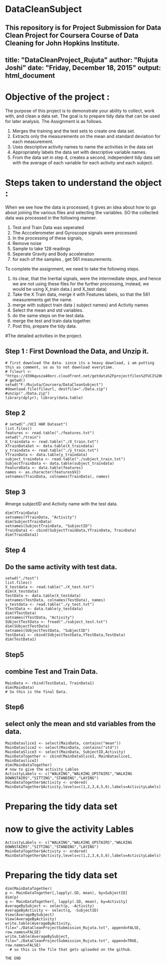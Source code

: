 # DataCleanSubject
This repository is for Project Submission for Data Clean Project for Coursera Course of Data Cleaning for John Hopkins Institute. 
---
title: "DataCleanProject_Rujuta"
author: "Rujuta Joshi"
date: "Friday, December 18, 2015"
output: html_document
--

# Objective of the project : 
The purpose of this project is to demonstrate your ability to collect, work with, and clean a data set. The goal is to prepare tidy data that can be used for later analysis. 
The Assignment is as follows. 
1. Merges the training and the test sets to create one data set.
2. Extracts only the measurements on the mean and standard deviation for each measurement. 
3. Uses descriptive activity names to name the activities in the data set
4. Appropriately labels the data set with descriptive variable names. 
5. From the data set in step 4, creates a second, independent tidy data set with the average of each variable for each activity and each subject.

# Steps taken to understand the object : 
When we see how the data is processed, it gives an idea about how to go about joining the various files and selecting the variables. 
SO the collected data was processed in the following manner. 
1. Test and Train Data was seperated 
2. The Acccelerometer and Gyroscope signals were processed. 
3. In the processing of these signals, 
  1. Remove noise
  2. Sample to take 128 readings 
  3. Seperate Gravity and Body acceleration
  4. for each of the samples , get 561 measurements. 
  
To complete the assignment, we need to take the following steps. 
1. its clear, that the Inertial signals, were the intermediate steps, and hence we are not using these files for the further processing, instead, we would be using X_train data.( and X_test data)
2. Take the X Train data, merge it with Features labels, so that the 561 measurements get the name. 
3. merge with subject train data ( subject names) and Activity names 
4. Select the mean and std variables. 
5. do the same steps on the test data. 
6. merge the test and train data together. 
7. Post this, prepare the tidy data. 


#The detailed activities in the project. 

## Step 1 : First Download the Data, and Unzip it. 
```{r}
# first download the data- since its a heavy download, i am putting this as comment, so as to not download everytime. 
# fileurl <- "https://d396qusza40orc.cloudfront.net/getdata%2Fprojectfiles%2FUCI%20HAR%20Dataset.zip"
# getwd()
setwd("F:/Rujuta/Coursera/DataCleanSubject")
#download.file(fileurl, destfile="./Data.zip")
#unzip("./Data.zip")
library(dplyr); library(data.table)

```
## Step 2 

```{r}
# setwd("./UCI HAR Dataset")
list.files()
features <- read.table("./features.txt")
setwd("./train")
X_traindata <- read.table("./X_train.txt")
XTrainDataSet <- data.table(X_traindata)
y_traindata <- read.table("./y_train.txt")
YTrainData <- data.table(y_traindata)
subject_traindata <- read.table("./subject_train.txt")
SubjectTrainData <- data.table(subject_traindata)
FeatureData <- data.table(features)
names <- as.character(features$V2)
setnames(TrainData, colnames(TrainData), names)
```
## Step 3
#merge subjectID and Activity name with the test data.
```{r}
dim(YTrainData)
setnames(YTrainData, "Activity")
dim(SubjectTrainData)
setnames(SubjectTrainData, "SubjectID")
TrainData1 <- cbind(SubjectTrainData,YTrainData, TrainData)
dim(TrainData1)
```
## Step 4 
## Do the same activity with test data. 
```{r}
setwd("./test")
list.files()
X_testdata <- read.table("./X_test.txt")
dim(X_testdata)
TestData <- data.table(X_testdata)
setnames(TestData, colnames(TestData), names)
y_testdata <- read.table("./y_test.txt")
YTestData <- data.table(y_testdata)
dim(YTestData)
setnames(YTestData, "Activity")
SUbjectTestData <- fread("./subject_test.txt")
dim(SUbjectTestData)
setnames(SUbjectTestData, "SubjectID")
TestData1 <- cbind(SUbjectTestData,YTestData,TestData)
dim(TestData1)
```
## Step5 
## combine Test and Train Data. 
```{r}
MainData <- rbind(TestData1, TrainData1)
dim(MainData)
# So this is the final Data. 
```
## Step6
## select only the mean and std variables from the data. 
```{r}
MainDataslice1 <- select(MainData, contains("mean"))
MainDataslice2 <- select(MainData, contains("std"))
MainDataSlice3 <- select(MainData, SubjectID,Activity)
MainDataTogether <- cbind(MainDataSlice3, MainDataslice1, MainDataslice2)
dim(MainDataTogether)
# now to give the activity Lables
ActivityLabels <- c("WALKING","WALKING_UPSTAIRS","WALKING DOWNSTAIRS","SITTING","STANDING","LAYING")
MainDataTogether$Activity <- ordered( MainDataTogether$Activity,levels=c(1,2,3,4,5,6),labels=ActivityLabels)
```

# Preparing the tidy data set
# now to give the activity Lables
```{r}
ActivityLabels <- c("WALKING","WALKING_UPSTAIRS","WALKING DOWNSTAIRS","SITTING","STANDING","LAYING")
MainDataTogether$Activity <- ordered( MainDataTogether$Activity,levels=c(1,2,3,4,5,6),labels=ActivityLabels)
```

# Preparing the tidy data set

```{r}
dim(MainDataTogether)
p <- MainDataTogether[,lapply(.SD, mean), by=SubjectID]
dim(p)
q <- MainDataTogether[, lapply(.SD, mean), by=Activity]
AverageBySubject <- select(p, -Activity)
AverageByActivity <- select(q, -SubjectID)
View(AverageBySubject)
View(AverageByActivity)
write.table(AverageByActivity, file="./DataCleanProjectSubmission_Rujuta.txt", append=FALSE, row.names=FALSE)
write.table(AverageBySubject, file="./DataCleanProjectSubmission_Rujuta.txt", append=TRUE, row.names=FALSE)
  # so this is the file that gets uploaded on the github.

THE END





